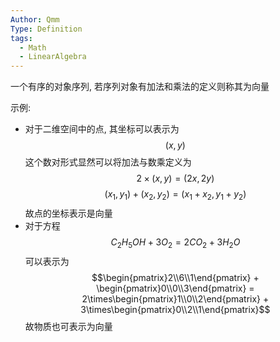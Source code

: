 ```yaml
---
Author: Qmm
Type: Definition
tags:
  - Math
  - LinearAlgebra
---
```

一个有序的对象序列, 若序列对象有加法和乘法的定义则称其为向量

示例:
- 对于二维空间中的点, 其坐标可以表示为$$(x,y)$$这个数对形式显然可以将加法与数乘定义为$$2\times(x,y) = (2x,2y)$$$$(x_{1},y_{1}) + (x_{2},y_{2}) = (x_{1}+x_{2},y_{1}+y_{2})$$故点的坐标表示是向量
- 对于方程$$C_{2}H_{5}OH+3O_{2}=2CO_{2}+3H_{2}O$$可以表示为$$\begin{pmatrix}2\\6\\1\end{pmatrix} + \begin{pmatrix}0\\0\\3\end{pmatrix} = 2\times\begin{pmatrix}1\\0\\2\end{pmatrix} + 3\times\begin{pmatrix}0\\2\\1\end{pmatrix}$$故物质也可表示为向量
